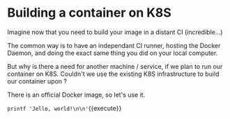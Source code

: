 # Building a container on K8S

Imagine now that you need to build your image in a distant CI (incredible...)

The common way is to have an independant CI runner, hosting the Docker Daemon, and doing the exact same thing you did on your local computer.

But why is there a need for another machine / service, if we plan to run our container on K8S. Couldn't we use the existing K8S infrastructure to build our container upon ?

There is an official Docker image, so let's use it.

`printf 'Jello, world!\n\n'`{{execute}}
